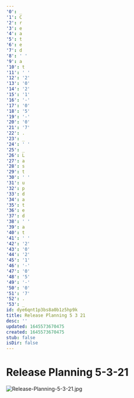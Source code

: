 ```yaml
---
'0': _
'1': C
'2': r
'3': e
'4': a
'5': t
'6': e
'7': d
'8': ' '
'9': a
'10': t
'11': ' '
'12': '2'
'13': '0'
'14': '2'
'15': '1'
'16': '-'
'17': '0'
'18': '5'
'19': '-'
'20': '0'
'21': '7'
'22': .
'23': _
'24': ' '
'25': _
'26': L
'27': a
'28': s
'29': t
'30': ' '
'31': u
'32': p
'33': d
'34': a
'35': t
'36': e
'37': d
'38': ' '
'39': a
'40': t
'41': ' '
'42': '2'
'43': '0'
'44': '2'
'45': '1'
'46': '-'
'47': '0'
'48': '5'
'49': '-'
'50': '0'
'51': '7'
'52': .
'53': _
id: dye6qnt1p3bs8a0b1z5hp9k
title: Release Planning 5 3 21
desc: ''
updated: 1645573670475
created: 1645573670475
stub: false
isDir: false
---
```


# Release Planning 5-3-21


![Release-Planning-5-3-21.jpg](/assets/release-planning-5-3-21-fzwywm1etx0y.jpg)

